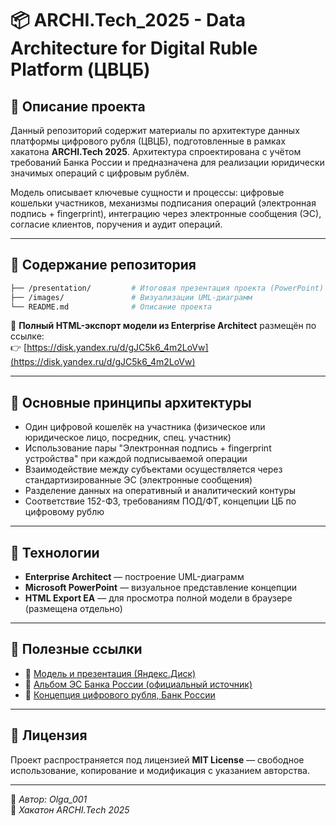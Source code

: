# 📦 ARCHI.Tech_2025 - Data Architecture for Digital Ruble Platform (ЦВЦБ)

## 🧩 Описание проекта

Данный репозиторий содержит материалы по архитектуре данных платформы цифрового рубля (ЦВЦБ), подготовленные в рамках хакатона **ARCHI.Tech 2025**. Архитектура спроектирована с учётом требований Банка России и предназначена для реализации юридически значимых операций с цифровым рублём.

Модель описывает ключевые сущности и процессы: цифровые кошельки участников, механизмы подписания операций (электронная подпись + fingerprint), интеграцию через электронные сообщения (ЭС), согласие клиентов, поручения и аудит операций.

---

## 📁 Содержание репозитория

```bash
├── /presentation/         # Итоговая презентация проекта (PowerPoint)
├── /images/               # Визуализации UML-диаграмм
└── README.md              # Описание проекта
```

📎 **Полный HTML-экспорт модели из Enterprise Architect** размещён по ссылке:  
👉 [https://disk.yandex.ru/d/gJC5k6_4m2LoVw](https://disk.yandex.ru/d/gJC5k6_4m2LoVw)

---

## 📌 Основные принципы архитектуры

- Один цифровой кошелёк на участника (физическое или юридическое лицо, посредник, спец. участник)
- Использование пары "Электронная подпись + fingerprint устройства" при каждой подписываемой операции
- Взаимодействие между субъектами осуществляется через стандартизированные ЭС (электронные сообщения)
- Разделение данных на оперативный и аналитический контуры
- Соответствие 152-ФЗ, требованиям ПОД/ФТ, концепции ЦБ по цифровому рублю

---

## 🚀 Технологии

- **Enterprise Architect** — построение UML-диаграмм
- **Microsoft PowerPoint** — визуальное представление концепции
- **HTML Export EA** — для просмотра полной модели в браузере (размещена отдельно)

---

## 🔗 Полезные ссылки

- 📎 [Модель и презентация (Яндекс.Диск)](https://disk.yandex.ru/d/gJC5k6_4m2LoVw)
- 📘 [Альбом ЭС Банка России (официальный источник)](https://www.cbr.ru/fintech/dr/doc_dr/albums_r/)
- 📄 [Концепция цифрового рубля, Банк России](https://www.cbr.ru/content/document/file/120075/concept_08042021.pdf)

---

## 📄 Лицензия

Проект распространяется под лицензией **MIT License** — свободное использование, копирование и модификация с указанием авторства.

---

👤 *Автор: Olga_001*  
🏁 *Хакатон ARCHI.Tech 2025*
